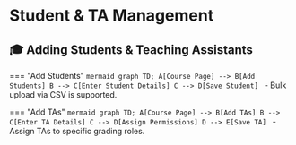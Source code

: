 # Student & TA Management

## 🎓 Adding Students & Teaching Assistants

=== "Add Students"
    ```mermaid
    graph TD;
      A[Course Page] --> B[Add Students]
      B --> C[Enter Student Details]
      C --> D[Save Student]
    ```
    - Bulk upload via CSV is supported.

=== "Add TAs"
    ```mermaid
    graph TD;
      A[Course Page] --> B[Add TAs]
      B --> C[Enter TA Details]
      C --> D[Assign Permissions]
      D --> E[Save TA]
    ```
    - Assign TAs to specific grading roles.
